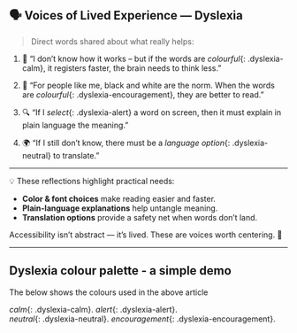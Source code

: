 ## 🗣️ Voices of Lived Experience — Dyslexia

> Direct words shared about what really helps:

1. 🌈 “I don’t know how it works – but if the words are *colourful*{: .dyslexia-calm}, it registers faster, the brain needs to think less.”  

2. 📖 “For people like me, black and white are the norm. When the words are *colourful*{: .dyslexia-encouragement}, they are better to read.”  

3. 🔍 “If I *select*{: .dyslexia-alert} a word on screen, then it must explain in plain language the meaning.”  

4. 🌍 “If I still don’t know, there must be a *language option*{: .dyslexia-neutral} to translate.”


---

💡 These reflections highlight practical needs:  
- **Color & font choices** make reading easier and faster.  
- **Plain-language explanations** help untangle meaning.  
- **Translation options** provide a safety net when words don’t land.  

Accessibility isn’t abstract — it’s lived. These are voices worth centering. 💙

---

## Dyslexia colour palette - a simple demo
The below shows the colours used in the above article

*calm*{: .dyslexia-calm}.
*alert*{: .dyslexia-alert}.  
*neutral*{: .dyslexia-neutral}.
*encouragement*{: .dyslexia-encouragement}.



